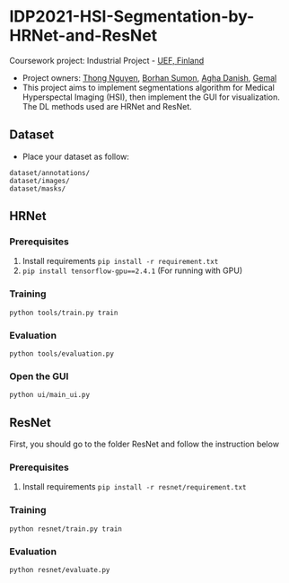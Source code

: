 # IDP2021-HSI-Segmentation-by-HRNet-and-ResNet

Coursework project: Industrial Project - [UEF, Finland](https://www.uef.fi/en/unit/school-of-computing)

- Project owners: [Thong Nguyen](https://github.com/ThongNguyen551), [Borhan Sumon](https://github.com/Borhan-Uddin), [Agha Danish](https://github.com/AghaDanish98), [Gemal](https://github.com/JemalHamid)
- This project aims to implement segmentations algorithm for Medical Hyperspectal Imaging (HSI), then implement the GUI for visualization. The DL methods used are HRNet and ResNet.
 
## Dataset
- Place your dataset as follow:

```
dataset/annotations/
dataset/images/
dataset/masks/
```

## HRNet
### Prerequisites
1. Install requirements ``` pip install -r requirement.txt ```
2. ``` pip install tensorflow-gpu==2.4.1 ``` (For running with GPU)


### Training
```
python tools/train.py train
```
### Evaluation
```
python tools/evaluation.py 
```

### Open the GUI
```
python ui/main_ui.py 
```

## ResNet
First, you should go to the folder ResNet and follow the instruction below

### Prerequisites
1. Install requirements ``` pip install -r resnet/requirement.txt ```


### Training
```
python resnet/train.py train
```
### Evaluation
```
python resnet/evaluate.py 
```
